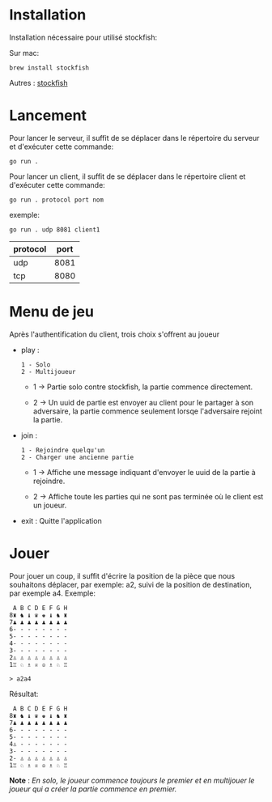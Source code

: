 # Installation
Installation nécessaire pour utilisé stockfish:

Sur mac: 
```
brew install stockfish
```

Autres : [stockfish](https://stockfishchess.org/download/)


# Lancement

Pour lancer le serveur, il suffit de se déplacer dans le répertoire du serveur et d'exécuter cette commande:

```
go run .
```

Pour lancer un client, il suffit de se déplacer dans le répertoire client et d'exécuter cette commande:

```
go run . protocol port nom
```

exemple:
```
go run . udp 8081 client1
```

| protocol  | port  |
| --------- | --------- |
| udp | 8081 |
| tcp | 8080|

# Menu de jeu

Après l'authentification du client, trois choix s'offrent au joueur

- play :
    ```
    1 - Solo
    2 - Multijoueur
    ```
    - 1 -> Partie solo contre stockfish, la partie commence directement.

    - 2 -> Un uuid de partie est envoyer au client pour le partager à son adversaire, la partie commence seulement lorsqe l'adversaire rejoint la partie.

- join :
    ```
    1 - Rejoindre quelqu'un
    2 - Charger une ancienne partie
    ```

    - 1 -> Affiche une message indiquant d'envoyer le uuid de la partie à rejoindre.

    - 2 -> Affiche toute les parties qui ne sont pas terminée où le client est un joueur.

- exit : Quitte l'application
    
# Jouer

Pour jouer un coup, il suffit d'écrire la position de la pièce que nous souhaitons déplacer, par exemple: a2, suivi de la position de destination, par exemple a4. 
Exemple:

```
 A B C D E F G H
8♜ ♞ ♝ ♛ ♚ ♝ ♞ ♜ 
7♟ ♟ ♟ ♟ ♟ ♟ ♟ ♟ 
6- - - - - - - - 
5- - - - - - - - 
4- - - - - - - - 
3- - - - - - - - 
2♙ ♙ ♙ ♙ ♙ ♙ ♙ ♙ 
1♖ ♘ ♗ ♕ ♔ ♗ ♘ ♖ 

> a2a4
```
Résultat: 

```
 A B C D E F G H
8♜ ♞ ♝ ♛ ♚ ♝ ♞ ♜ 
7♟ ♟ ♟ ♟ ♟ ♟ ♟ ♟ 
6- - - - - - - - 
5- - - - - - - - 
4♙ - - - - - - - 
3- - - - - - - - 
2- ♙ ♙ ♙ ♙ ♙ ♙ ♙ 
1♖ ♘ ♗ ♕ ♔ ♗ ♘ ♖ 
```

**Note** : *En solo, le joueur commence toujours le premier et en multijouer le joueur qui a créer la partie commence en premier.*
